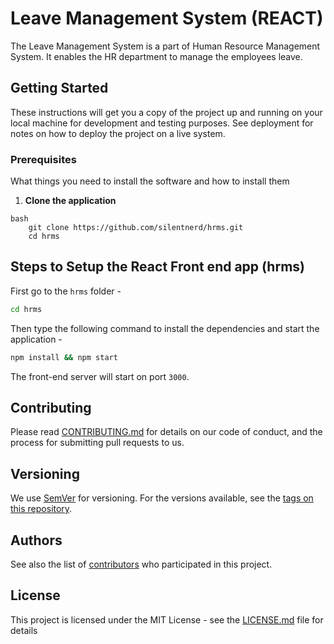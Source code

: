# Leave Management System (REACT)

The Leave Management System is a part of Human Resource Management System. It enables the HR department to manage the employees leave.

## Getting Started

These instructions will get you a copy of the project up and running on your local machine for development and testing purposes. See deployment for notes on how to deploy the project on a live system.

### Prerequisites

What things you need to install the software and how to install them
1. **Clone the application**
```
bash
	git clone https://github.com/silentnerd/hrms.git
	cd hrms
```

## Steps to Setup the React Front end app (hrms)

First go to the `hrms` folder -

```bash
cd hrms
```

Then type the following command to install the dependencies and start the application -

```bash
npm install && npm start
```

The front-end server will start on port `3000`.


## Contributing

Please read [CONTRIBUTING.md](https://gist.github.com/PurpleBooth/b24679402957c63ec426) for details on our code of conduct, and the process for submitting pull requests to us.

## Versioning

We use [SemVer](http://semver.org/) for versioning. For the versions available, see the [tags on this repository](https://github.com/your/project/tags). 

## Authors

See also the list of [contributors](https://github.com/silentnerd/hrms/contributors) who participated in this project.

## License

This project is licensed under the MIT License - see the [LICENSE.md](LICENSE.md) file for details



